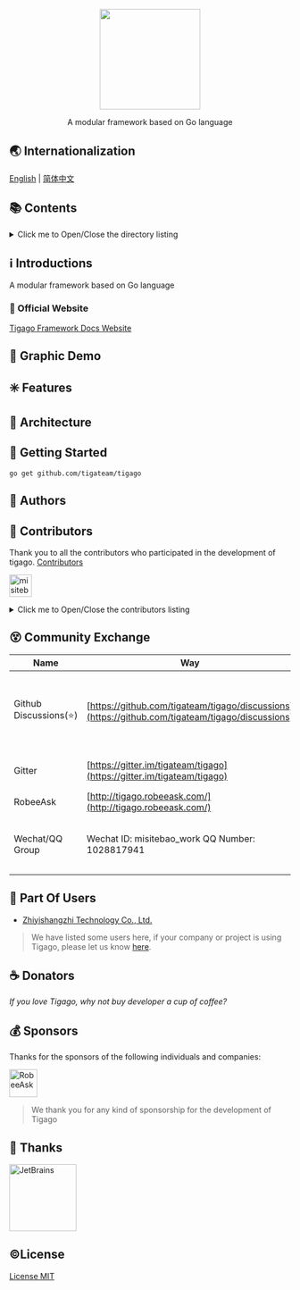 <!-- # README -->
<p align="center">
   <img src="https://cdn.jsdelivr.net/gh/misitebao/CDN@master/gravatar_tigateam.png" width="180" height="180"/><br/>
</p>
<p align="center">
A modular framework based on Go language
</p>

<span id="nav-1"></span>

## 🌏 Internationalization

[English](README.md) | [简体中文](README.zh-Hans.md)

<span id="nav-2"></span>

## 📚 Contents

<details>
  <summary>Click me to Open/Close the directory listing</summary>

- [Internationalization](#nav-1)
- [Contents](#nav-2)
- [Introductions](#nav-3)
  - [Official Website](#nav-3-1)
- [Graphic Demo](#nav-4)
- [Features](#nav-5)
- [Architecture](#nav-6)
- [Getting Started](#nav-7)
- [Authors](#nav-8)
- [Contributors](#nav-9)
- [Community Exchange](#nav-15)
- [Part Of Users](#nav-10)
- [Release History](CHANGE.md)
- [Donators](#nav-11)
- [Sponsors](#nav-12)
- [Thanks](#nav-13)
- [License](#nav-14)

</details>

<span id="nav-3"></span>

## ℹ️ Introductions

A modular framework based on Go language

<span id="nav-3-1"></span>

### 🔔 Official Website

[Tigago Framework Docs Website](https://tigago.tigateam.org)

<span id="nav-4"></span>

## 🌅 Graphic Demo

<span id="nav-5"></span>

## ✳️ Features

<span id="nav-6"></span>

## 🍊 Architecture

<span id="nav-7"></span>

## 💎 Getting Started

```
go get github.com/tigateam/tigago
```

<span id="nav-8"></span>

## 🙆 Authors

<span id="nav-9"></span>

## 🌟 Contributors

Thank you to all the contributors who participated in the development of tigago. [Contributors](https://github.com/tigateam/tigago/graphs/contributors)

<a href="https://github.com/misitebao"><img src="https://github.com/misitebao.png" width="40" height="40" alt="misitebao" title="misitebao"/></a>

<details>
  <summary>Click me to Open/Close the contributors listing</summary>

- [Misitebao](https://github.com/misitebao)

</details>

<span id="nav-15"></span>

## 😵 Community Exchange

| Name                   | Way                                                                                              | Description                                          |
| ---------------------- | ------------------------------------------------------------------------------------------------ | ---------------------------------------------------- |
| Github Discussions(⭐) | [https://github.com/tigateam/tigago/discussions](https://github.com/tigateam/tigago/discussions) | Github official open source project discussion group |
| Gitter                 | [https://gitter.im/tigateam/tigago](https://gitter.im/tigateam/tigago)                           | A public instant chat tool                           |
| RobeeAsk               | [http://tigago.robeeask.com/](http://tigago.robeeask.com/)                                       | A paid Q&A community                                 |
| Wechat/QQ Group        | Wechat ID: misitebao_work QQ Number: 1028817941                                                  | Add WeChat/QQ friends, note Tigago add group.        |

<span id="nav-10"></span>

## 👼 Part Of Users

- [Zhiyishangzhi Technology Co., Ltd.](#)

> We have listed some users here, if your company or project is using Tigago, please let us know [here](https://github.com/tigateam/tigago/issues/13).

<span id="nav-11"></span>

## ☕ Donators

_If you love Tigago, why not buy developer a cup of coffee?_

<span id="nav-12"></span>

## 💰 Sponsors

Thanks for the sponsors of the following individuals and companies:

<a href="https://robeeask.com">
  <img src="https://cdn.jsdelivr.net/gh/misitebao/CDN@main/logo/robeeask.png" height="50px" alt="RobeeAsk"/>
</a>

> We thank you for any kind of sponsorship for the development of Tigago

<span id="nav-13"></span>

## 👏 Thanks

<a href="https://www.jetbrains.com/?from=Tigaui">
  <img src="https://cdn.jsdelivr.net/gh/misitebao/CDN@main/logo/jetbrains.png" height="120px" alt="JetBrains"/>
</a>

<span id="nav-14"></span>

## ©️License

[License MIT](LICENSE)
